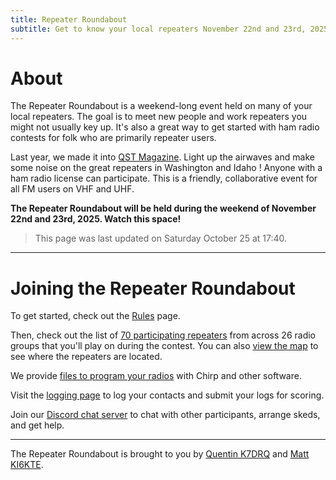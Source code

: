 ```yaml
---
title: Repeater Roundabout
subtitle: Get to know your local repeaters November 22nd and 23rd, 2025.
---
```




# About

The Repeater Roundabout is a weekend-long event held on many of your local repeaters. The goal is to meet new people and work repeaters you might not usually key up. It's also a great way to get started with ham radio contests for folk who are primarily repeater users. 

Last year, we made it into [QST Magazine](assets/RR.pdf). Light up the airwaves and make some noise on the great repeaters in Washington and Idaho ! Anyone with a ham radio license can participate. This is a friendly, collaborative event for all FM users on VHF and UHF.


**The Repeater Roundabout will be held during the weekend of November 22nd and 23rd, 2025. Watch this space!**

> This page was last updated on Saturday October 25 at 17:40.

---


# Joining the Repeater Roundabout

To get started, check out the [Rules](./rules) page.

Then, check out the list of [70 participating repeaters](./repeaters) from across 26 radio groups that you'll play on during the contest. You can also [view the map](./map) to see where the repeaters are located.

We provide [files to program your radios](./files) with Chirp and other software.

Visit the [logging page](./logging) to log your contacts and submit your logs for scoring.

Join our [Discord chat server](https://discord.com/invite/mqkD4fTjrn) to chat with other participants, arrange skeds, and get help.



---

The Repeater Roundabout is brought to you by [Quentin K7DRQ](https://qrz.com/db/K7DRQ) and [Matt KI6KTE](https://qrz.com/db/KI6KTE).